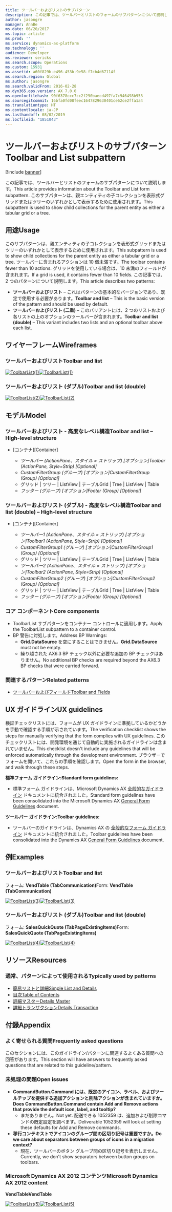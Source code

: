 ```yaml
---
title: ツールバーおよびリストのサブパターン
description: この記事では、ツールバーとリストのフォームのサブパターンについて説明します。 このサブパターンは、親エンティティの子コレクションを表形式グリッドまたはツリーのいずれかとして表示するために使用されます。
author: jasongre
manager: AnnBe
ms.date: 06/20/2017
ms.topic: article
ms.prod: ''
ms.service: dynamics-ax-platform
ms.technology: ''
audience: Developer
ms.reviewer: sericks
ms.search.scope: Operations
ms.custom: 15931
ms.assetid: a60f829b-e496-453b-9e58-f7cb4d67114f
ms.search.region: Global
ms.author: jasongre
ms.search.validFrom: 2016-02-28
ms.dyn365.ops.version: AX 7.0.0
ms.openlocfilehash: 90f6378ccc7cc2f290baecd497fa7c946498b953
ms.sourcegitcommit: 16bfa0fd08feec1647829630401ce62ce2ffa1a4
ms.translationtype: HT
ms.contentlocale: ja-JP
ms.lasthandoff: 08/02/2019
ms.locfileid: "1851043"
---
```

# <a name="toolbar-and-list-subpattern"></a><span data-ttu-id="88ab0-104">ツールバーおよびリストのサブパターン</span><span class="sxs-lookup"><span data-stu-id="88ab0-104">Toolbar and List subpattern</span></span>

[!include [banner](../includes/banner.md)]

<span data-ttu-id="88ab0-105">この記事では、ツールバーとリストのフォームのサブパターンについて説明します。</span><span class="sxs-lookup"><span data-stu-id="88ab0-105">This article provides information about the Toolbar and List form subpattern.</span></span> <span data-ttu-id="88ab0-106">このサブパターンは、親エンティティの子コレクションを表形式グリッドまたはツリーのいずれかとして表示するために使用されます。</span><span class="sxs-lookup"><span data-stu-id="88ab0-106">This subpattern is used to show child collections for the parent entity as either a tabular grid or a tree.</span></span> 

<a name="usage"></a><span data-ttu-id="88ab0-107">用途</span><span class="sxs-lookup"><span data-stu-id="88ab0-107">Usage</span></span>
-----

<span data-ttu-id="88ab0-108">このサブパターンは、親エンティティの子コレクションを表形式グリッドまたはツリーのいずれかとして表示するために使用されます。</span><span class="sxs-lookup"><span data-stu-id="88ab0-108">This subpattern is used to show child collections for the parent entity as either a tabular grid or a tree.</span></span> <span data-ttu-id="88ab0-109">ツールバーに含まれるアクションは 10 個未満です。</span><span class="sxs-lookup"><span data-stu-id="88ab0-109">The toolbar contains fewer than 10 actions.</span></span> <span data-ttu-id="88ab0-110">グリッドを使用している場合は、10 未満のフィールドが含まれます。</span><span class="sxs-lookup"><span data-stu-id="88ab0-110">If a grid is used, it contains fewer than 10 fields.</span></span> <span data-ttu-id="88ab0-111">この記事では、2 つのパターンについて説明します。</span><span class="sxs-lookup"><span data-stu-id="88ab0-111">This article describes two patterns:</span></span>

-   <span data-ttu-id="88ab0-112">**ツールバーおよびリスト** – これはパターンの基本的なバージョンであり、既定で使用する必要があります。</span><span class="sxs-lookup"><span data-stu-id="88ab0-112">**Toolbar and list** – This is the basic version of the pattern and should be used by default.</span></span>
-   <span data-ttu-id="88ab0-113">**ツールバーおよびリスト (二重)** – このバリアントには、2 つのリストおよび各リストの上のオプションのツールバーが含まれます。</span><span class="sxs-lookup"><span data-stu-id="88ab0-113">**Toolbar and list (double)** – This variant includes two lists and an optional toolbar above each list.</span></span>

## <a name="wireframes"></a><span data-ttu-id="88ab0-114">ワイヤーフレーム</span><span class="sxs-lookup"><span data-stu-id="88ab0-114">Wireframes</span></span>
### <a name="toolbar-and-list"></a><span data-ttu-id="88ab0-115">ツールバーおよびリスト</span><span class="sxs-lookup"><span data-stu-id="88ab0-115">Toolbar and list</span></span>

<span data-ttu-id="88ab0-116">[![ToolbarList(1)](./media/toolbarlist1.png)](./media/toolbarlist1.png)</span><span class="sxs-lookup"><span data-stu-id="88ab0-116">[![ToolbarList(1)](./media/toolbarlist1.png)](./media/toolbarlist1.png)</span></span>

### <a name="toolbar-and-list-double"></a><span data-ttu-id="88ab0-117">ツールバーおよびリスト (ダブル)</span><span class="sxs-lookup"><span data-stu-id="88ab0-117">Toolbar and list (double)</span></span>

<span data-ttu-id="88ab0-118">[![ToolbarList(2)](./media/toolbarlist2.png)](./media/toolbarlist2.png)</span><span class="sxs-lookup"><span data-stu-id="88ab0-118">[![ToolbarList(2)](./media/toolbarlist2.png)](./media/toolbarlist2.png)</span></span>

## <a name="model"></a><span data-ttu-id="88ab0-119">モデル</span><span class="sxs-lookup"><span data-stu-id="88ab0-119">Model</span></span>
### <a name="toolbar-and-list--high-level-structure"></a><span data-ttu-id="88ab0-120">ツールバーおよびリスト - 高度なレベル構造</span><span class="sxs-lookup"><span data-stu-id="88ab0-120">Toolbar and list – High-level structure</span></span>

- <span data-ttu-id="88ab0-121">\[コンテナ\]</span><span class="sxs-lookup"><span data-stu-id="88ab0-121">\[Container\]</span></span>

    - <span data-ttu-id="88ab0-122">*ツールバー (ActionPane、スタイル = ストリップ) \[オプション\]*</span><span class="sxs-lookup"><span data-stu-id="88ab0-122">*Toolbar (ActionPane, Style=Strip) \[Optional\]*</span></span>
    - <span data-ttu-id="88ab0-123">*CustomFilterGroup (グループ) \[オプション\]*</span><span class="sxs-lookup"><span data-stu-id="88ab0-123">*CustomFilterGroup (Group) \[Optional\]*</span></span>
    - <span data-ttu-id="88ab0-124">グリッド | ツリー | ListView | テーブル</span><span class="sxs-lookup"><span data-stu-id="88ab0-124">Grid | Tree | ListView | Table</span></span>
    - <span data-ttu-id="88ab0-125">*フッター (グループ) \[オプション\]*</span><span class="sxs-lookup"><span data-stu-id="88ab0-125">*Footer (Group) \[Optional\]*</span></span>

### <a name="toolbar-and-list-double--high-level-structure"></a><span data-ttu-id="88ab0-126">ツールバーおよびリスト (ダブル) - 高度なレベル構造</span><span class="sxs-lookup"><span data-stu-id="88ab0-126">Toolbar and list (double) – High-level structure</span></span>

- <span data-ttu-id="88ab0-127">\[コンテナ\]</span><span class="sxs-lookup"><span data-stu-id="88ab0-127">\[Container\]</span></span>

    - <span data-ttu-id="88ab0-128">*ツールバー1 (ActionPane、スタイル = ストリップ) \[オプション\]*</span><span class="sxs-lookup"><span data-stu-id="88ab0-128">*Toolbar1 (ActionPane, Style=Strip) \[Optional\]*</span></span>
    - <span data-ttu-id="88ab0-129">*CustomFilterGroup1 (グループ) \[オプション\]*</span><span class="sxs-lookup"><span data-stu-id="88ab0-129">*CustomFilterGroup1 (Group) \[Optional\]*</span></span>
    - <span data-ttu-id="88ab0-130">グリッド | ツリー | ListView | テーブル</span><span class="sxs-lookup"><span data-stu-id="88ab0-130">Grid | Tree | ListView | Table</span></span>
    - <span data-ttu-id="88ab0-131">*ツールバー2 (ActionPane、スタイル = ストリップ) \[オプション\]*</span><span class="sxs-lookup"><span data-stu-id="88ab0-131">*Toolbar2 (ActionPane, Style=Strip) \[Optional\]*</span></span>
    - <span data-ttu-id="88ab0-132">*CustomFilterGroup2 (グループ) \[オプション\]*</span><span class="sxs-lookup"><span data-stu-id="88ab0-132">*CustomFilterGroup2 (Group) \[Optional\]*</span></span>
    - <span data-ttu-id="88ab0-133">グリッド | ツリー | ListView | テーブル</span><span class="sxs-lookup"><span data-stu-id="88ab0-133">Grid | Tree | ListView | Table</span></span>
    - <span data-ttu-id="88ab0-134">*フッター (グループ) \[オプション\]*</span><span class="sxs-lookup"><span data-stu-id="88ab0-134">*Footer (Group) \[Optional\]*</span></span>

### <a name="core-components"></a><span data-ttu-id="88ab0-135">コア コンポーネント</span><span class="sxs-lookup"><span data-stu-id="88ab0-135">Core components</span></span>

-   <span data-ttu-id="88ab0-136">ToolbarList サブパターンをコンテナー コントロールに適用します。</span><span class="sxs-lookup"><span data-stu-id="88ab0-136">Apply the ToolbarList subpattern to a container control.</span></span>
-   <span data-ttu-id="88ab0-137">BP 警告に対処します。</span><span class="sxs-lookup"><span data-stu-id="88ab0-137">Address BP Warnings:</span></span>
    -   <span data-ttu-id="88ab0-138">**Grid.DataSource** を空にすることはできません。</span><span class="sxs-lookup"><span data-stu-id="88ab0-138">**Grid.DataSource** must not be empty.</span></span>
    -   <span data-ttu-id="88ab0-139">繰り越された AX6.3 BP チェック以外に必要な追加の BP チェックはありません。</span><span class="sxs-lookup"><span data-stu-id="88ab0-139">No additional BP checks are required beyond the AX6.3 BP checks that were carried forward.</span></span>

### <a name="related-patterns"></a><span data-ttu-id="88ab0-140">関連するパターン</span><span class="sxs-lookup"><span data-stu-id="88ab0-140">Related patterns</span></span>

-   [<span data-ttu-id="88ab0-141">ツールバーおよびフィールド</span><span class="sxs-lookup"><span data-stu-id="88ab0-141">Toolbar and Fields</span></span>](toolbar-fields-subpattern.md)

## <a name="ux-guidelines"></a><span data-ttu-id="88ab0-142">UX ガイドライン</span><span class="sxs-lookup"><span data-stu-id="88ab0-142">UX guidelines</span></span>
<span data-ttu-id="88ab0-143">検証チェックリストには、フォームが UX ガイドラインに準拠しているかどうかを手動で確認する手順が示されています。</span><span class="sxs-lookup"><span data-stu-id="88ab0-143">The verification checklist shows the steps for manually verifying that the form complies with UX guidelines.</span></span> <span data-ttu-id="88ab0-144">このチェックリストには、開発環境を通じて自動的に実施されるガイドラインは含まれていません。</span><span class="sxs-lookup"><span data-stu-id="88ab0-144">This checklist doesn't include any guidelines that will be enforced automatically through the development environment.</span></span> <span data-ttu-id="88ab0-145">ブラウザーでフォームを開いて、これらの手順を確認します。</span><span class="sxs-lookup"><span data-stu-id="88ab0-145">Open the form in the browser, and walk through these steps.</span></span> 

<span data-ttu-id="88ab0-146">**標準フォーム ガイドライン:**</span><span class="sxs-lookup"><span data-stu-id="88ab0-146">**Standard form guidelines:**</span></span>

-   <span data-ttu-id="88ab0-147">標準フォーム ガイドラインは、Microsoft Dynamics AX [全般的なガイドライン](general-form-guidelines.md) ドキュメントに統合されました。</span><span class="sxs-lookup"><span data-stu-id="88ab0-147">Standard form guidelines have been consolidated into the Microsoft Dynamics AX [General Form Guidelines](general-form-guidelines.md) document.</span></span>

<span data-ttu-id="88ab0-148">**ツールバー** **ガイドライン:**</span><span class="sxs-lookup"><span data-stu-id="88ab0-148">**Toolbar** **guidelines:**</span></span>

-   <span data-ttu-id="88ab0-149">ツールバーのガイドラインは、Dynamics AX の [全般的なフォーム ガイドライン](general-form-guidelines.md) ドキュメントに統合されました。</span><span class="sxs-lookup"><span data-stu-id="88ab0-149">Toolbar guidelines have been consolidated into the Dynamics AX [General Form Guidelines ](general-form-guidelines.md) document.</span></span>

## <a name="examples"></a><span data-ttu-id="88ab0-150">例</span><span class="sxs-lookup"><span data-stu-id="88ab0-150">Examples</span></span>
### <a name="toolbar-and-list"></a><span data-ttu-id="88ab0-151">ツールバーおよびリスト</span><span class="sxs-lookup"><span data-stu-id="88ab0-151">Toolbar and list</span></span>

<span data-ttu-id="88ab0-152">フォーム: **VendTable (TabCommunication)**</span><span class="sxs-lookup"><span data-stu-id="88ab0-152">Form: **VendTable (TabCommunication)**</span></span> 

<span data-ttu-id="88ab0-153">[![ToolbarList(3)](./media/toolbarlist3.png)](./media/toolbarlist3.png)</span><span class="sxs-lookup"><span data-stu-id="88ab0-153">[![ToolbarList(3)](./media/toolbarlist3.png)](./media/toolbarlist3.png)</span></span>

### <a name="toolbar-and-list-double"></a><span data-ttu-id="88ab0-154">ツールバーおよびリスト (ダブル)</span><span class="sxs-lookup"><span data-stu-id="88ab0-154">Toolbar and list (double)</span></span>

<span data-ttu-id="88ab0-155">フォーム: **SalesQuickQuote (TabPageExistingItems)**</span><span class="sxs-lookup"><span data-stu-id="88ab0-155">Form: **SalesQuickQuote (TabPageExistingItems)**</span></span> 

<span data-ttu-id="88ab0-156">[![ToolbarList(4)](./media/toolbarlist4.png)](./media/toolbarlist4.png)</span><span class="sxs-lookup"><span data-stu-id="88ab0-156">[![ToolbarList(4)](./media/toolbarlist4.png)](./media/toolbarlist4.png)</span></span>

## <a name="resources"></a><span data-ttu-id="88ab0-157">リソース</span><span class="sxs-lookup"><span data-stu-id="88ab0-157">Resources</span></span>
### <a name="typically-used-by-patterns"></a><span data-ttu-id="88ab0-158">通常、パターンによって使用される</span><span class="sxs-lookup"><span data-stu-id="88ab0-158">Typically used by patterns</span></span>

-   [<span data-ttu-id="88ab0-159">簡易リストと詳細</span><span class="sxs-lookup"><span data-stu-id="88ab0-159">Simple List and Details</span></span>](simple-list-details-form-pattern.md)
-   [<span data-ttu-id="88ab0-160">目次</span><span class="sxs-lookup"><span data-stu-id="88ab0-160">Table of Contents</span></span>](table-of-contents-form-pattern.md)
-   [<span data-ttu-id="88ab0-161">詳細マスター</span><span class="sxs-lookup"><span data-stu-id="88ab0-161">Details Master</span></span>](details-master-form-pattern.md)
-   [<span data-ttu-id="88ab0-162">詳細トランザクション</span><span class="sxs-lookup"><span data-stu-id="88ab0-162">Details Transaction</span></span>](details-transaction-form-pattern.md)

## <a name="appendix"></a><span data-ttu-id="88ab0-163">付録</span><span class="sxs-lookup"><span data-stu-id="88ab0-163">Appendix</span></span>
### <a name="frequently-asked-questions"></a><span data-ttu-id="88ab0-164">よく寄せられる質問</span><span class="sxs-lookup"><span data-stu-id="88ab0-164">Frequently asked questions</span></span>

<span data-ttu-id="88ab0-165">このセクションには、このガイドライン/パターンに関連するよくある質問への回答があります。</span><span class="sxs-lookup"><span data-stu-id="88ab0-165">This section will have answers to frequently asked questions that are related to this guideline/pattern.</span></span>

### <a name="open-issues"></a><span data-ttu-id="88ab0-166">未処理の問題</span><span class="sxs-lookup"><span data-stu-id="88ab0-166">Open issues</span></span>

-   <span data-ttu-id="88ab0-167">**CommandButton.Command には、既定のアイコン、ラベル、およびツールチップを提供する追加アクションと削除アクションが含まれていますか。**</span><span class="sxs-lookup"><span data-stu-id="88ab0-167">**Does CommandButton.Command contain Add and Remove actions that provide the default icon, label, and tooltip?**</span></span>
    -   <span data-ttu-id="88ab0-168">まだありません。</span><span class="sxs-lookup"><span data-stu-id="88ab0-168">Not yet.</span></span> <span data-ttu-id="88ab0-169">配送できる 1052359 は、追加および削除コマンドの既定設定を調べます。</span><span class="sxs-lookup"><span data-stu-id="88ab0-169">Deliverable 1052359 will look at setting these defaults for Add and Remove commands.</span></span>
-   <span data-ttu-id="88ab0-170">**移行コンテキストでアイコンのグループ間の区切り記号は重要ですか。**</span><span class="sxs-lookup"><span data-stu-id="88ab0-170">**Do we care about separators between groups of icons in a migration context?**</span></span>
    -   <span data-ttu-id="88ab0-171">現在、ツールバーのボタン グループ間の区切り記号を表示しません。</span><span class="sxs-lookup"><span data-stu-id="88ab0-171">Currently, we don't show separators between button groups on toolbars.</span></span>

### <a name="microsoft-dynamics-ax-2012-content"></a><span data-ttu-id="88ab0-172">Microsoft Dynamics AX 2012 コンテンツ</span><span class="sxs-lookup"><span data-stu-id="88ab0-172">Microsoft Dynamics AX 2012 content</span></span>

<span data-ttu-id="88ab0-173">**VendTable**</span><span class="sxs-lookup"><span data-stu-id="88ab0-173">**VendTable**</span></span> 

<span data-ttu-id="88ab0-174">[![ToolbarList(5)](./media/toolbarlist5.png)](./media/toolbarlist5.png)</span><span class="sxs-lookup"><span data-stu-id="88ab0-174">[![ToolbarList(5)](./media/toolbarlist5.png)](./media/toolbarlist5.png)</span></span>
